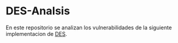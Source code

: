 # DES-Analsis
En este repositorio se analizan los vulnerabilidades de la siguiente implementacion de [DES](https://github.com/tarequeh/DES).